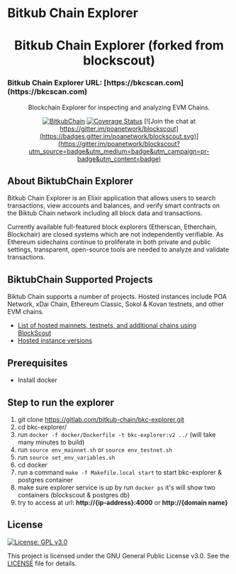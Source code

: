 
# Bitkub Chain Explorer 
<h1 align="center">Bitkub Chain Explorer (forked from blockscout)</h1>
<h3> Bitkub Chain Explorer URL: [https://bkcscan.com](https://bkcscan.com) </h3>
<p align="center">Blockchain Explorer for inspecting and analyzing EVM Chains.</p>
<div align="center">

[![BitkubChain](https://github.com/poanetwork/blockscout/workflows/Blockscout/badge.svg?branch=master)](https://github.com/poanetwork/blockscout/actions) [![Coverage Status](https://coveralls.io/repos/github/poanetwork/blockscout/badge.svg?branch=master)](https://coveralls.io/github/poanetwork/blockscout?branch=master) [![Join the chat at https://gitter.im/poanetwork/blockscout](https://badges.gitter.im/poanetwork/blockscout.svg)](https://gitter.im/poanetwork/blockscout?utm_source=badge&utm_medium=badge&utm_campaign=pr-badge&utm_content=badge)

</div>

## About BiktubChain Explorer

Bitkub Chain Explorer is an Elixir application that allows users to search transactions, view accounts and balances, and verify smart contracts on the Biktub Chain network including all block data and transactions.

Currently available full-featured block explorers (Etherscan, Etherchain, Blockchair) are closed systems which are not independently verifiable.  As Ethereum sidechains continue to proliferate in both private and public settings, transparent, open-source tools are needed to analyze and validate transactions.

## BiktubChain Supported Projects

Biktub Chain supports a number of projects. Hosted instances include POA Network, xDai Chain, Ethereum Classic, Sokol & Kovan testnets, and other EVM chains. 

- [List of hosted mainnets, testnets, and additional chains using BlockScout](https://docs.blockscout.com/for-projects/supported-projects)
- [Hosted instance versions](https://docs.blockscout.com/about/use-cases/hosted-blockscout)

## Prerequisites
- Install docker

## Step to run the explorer
1. git clone https://gitlab.com/bitkub-chain/bkc-explorer.git
2. cd bkc-explorer/
3. run `docker -f docker/Dockerfile -t bkc-explorer:v2 ../` (will take many minutes to build)
4. run `source env_mainnet.sh` or `source env_testnet.sh`
5. run `source set_env_variables.sh`
6. cd docker
7. run a command `make -f Makefile.local start` to start bkc-explorer & postgres container 
8. make sure explorer service is up by run `docker ps` it's will show two containers (blockscout & postgres db)
9. try to access at url: **http://{ip-address}:4000** or **http://{domain name}**

## License

[![License: GPL v3.0](https://img.shields.io/badge/License-GPL%20v3-blue.svg)](https://www.gnu.org/licenses/gpl-3.0)

This project is licensed under the GNU General Public License v3.0. See the [LICENSE](LICENSE) file for details.
